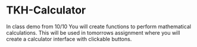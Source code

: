 # TKH-Calculator
In class demo from 10/10 You will create functions to perform mathematical calculations. This will be used in tomorrows assignment where you will create a calculator interface with clickable buttons.
